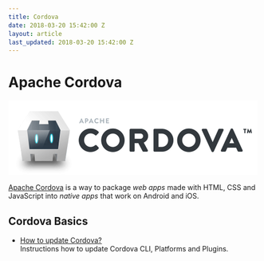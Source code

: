 ```yaml
---
title: Cordova
date: 2018-03-20 15:42:00 Z
layout: article
last_updated: 2018-03-20 15:42:00 Z
---
```


# Apache Cordova

![Cordova Logo](cordova/images/cordova_logo.png)

[Apache Cordova](https://cordova.apache.org/) is a way to package _web apps_ made with HTML, CSS and JavaScript into _native apps_ that work on Android and iOS.

## Cordova Basics

* [How to update Cordova?](cordova/update.md)  
  Instructions how to update Cordova CLI, Platforms and Plugins.
